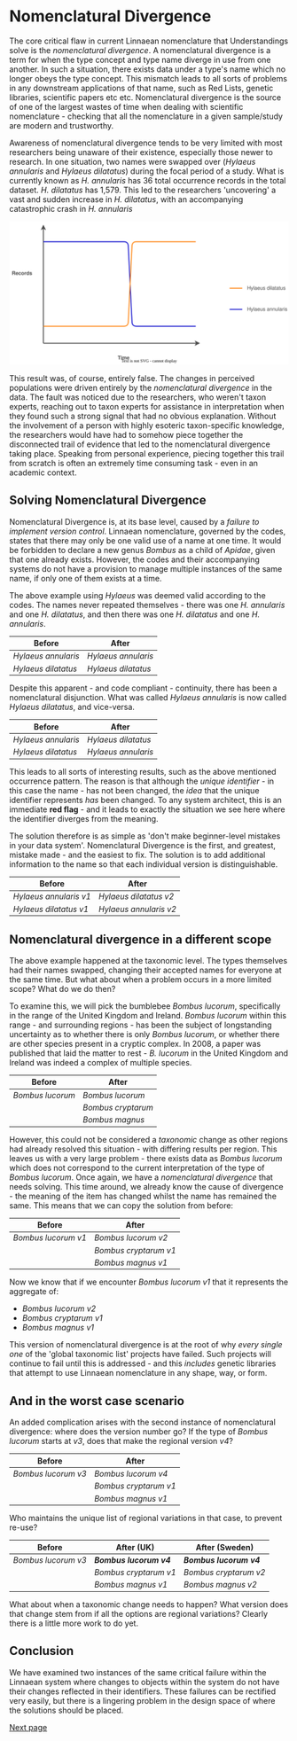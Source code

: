 # Nomenclatural Divergence
The core critical flaw in current Linnaean nomenclature that Understandings solve is the *nomenclatural divergence*. A nomenclatural divergence is a term for when the type concept and type name diverge in use from one another. In such a situation, there exists data under a type's name which no longer obeys the type concept. This mismatch leads to all sorts of problems in any downstream applications of that name, such as Red Lists, genetic libraries, scientific papers etc etc. Nomenclatural divergence is the source of one of the largest wastes of time when dealing with scientific nomenclature - checking that all the nomenclature in a given sample/study are modern and trustworthy.

Awareness of nomenclatural divergence tends to be very limited with most researchers being unaware of their existence, especially those newer to research. In one situation, two names were swapped over (*Hylaeus annularis* and *Hylaeus dilatatus*) during the focal period of a study. What is currently known as *H. annularis* has 36 total occurrence records in the total dataset. *H. dilatatus* has 1,579. This led to the researchers 'uncovering' a vast and sudden increase in *H. dilatatus*, with an accompanying catastrophic crash in *H. annularis*

![](image/hylaeus.drawio.svg)

This result was, of course, entirely false. The changes in perceived populations were driven entirely by the *nomenclatural divergence* in the data. The fault was noticed due to the researchers, who weren't taxon experts, reaching out to taxon experts for assistance in interpretation when they found such a strong signal that had no obvious explanation. Without the involvement of a person with highly esoteric taxon-specific knowledge, the researchers would have had to somehow piece together the disconnected trail of evidence that led to the nomenclatural divergence taking place. Speaking from personal experience, piecing together this trail from scratch is often an extremely time consuming task - even in an academic context.

## Solving Nomenclatural Divergence
Nomenclatural Divergence is, at its base level, caused by a *failure to implement version control*. Linnaean nomenclature, governed by the codes, states that there may only be one valid use of a name at one time. It would be forbidden to declare a new genus *Bombus* as a child of *Apidae*, given that one already exists. However, the codes and their accompanying systems do not have a provision to manage multiple instances of the same name, if only one of them exists at a time.

The above example using *Hylaeus* was deemed valid according to the codes. The names never repeated themselves - there was one *H. annularis* and one *H. dilatatus*, and then there was one *H. dilatatus* and one *H. annularis*.

|Before|After|
|---|---|
|*Hylaeus annularis*|*Hylaeus annularis*|
|*Hylaeus dilatatus*|*Hylaeus dilatatus*|

Despite this apparent - and code compliant - continuity, there has been a nomenclatural disjunction. What was called *Hylaeus annularis* is now called *Hylaeus dilatatus*, and vice-versa.

|Before|After|
|---|---|
|*Hylaeus annularis*|*Hylaeus dilatatus*|
|*Hylaeus dilatatus*|*Hylaeus annularis*|

This leads to all sorts of interesting results, such as the above mentioned occurrence pattern. The reason is that although the *unique identifier* - in this case the name - has not been changed, the *idea* that the unique identifier represents *has* been changed. To any system architect, this is an immediate **red flag** - and it leads to exactly the situation we see here where the identifier diverges from the meaning.

The solution therefore is as simple as 'don't make beginner-level mistakes in your data system'. Nomenclatural Divergence is the first, and greatest, mistake made - and the easiest to fix. The solution is to add additional information to the name so that each individual version is distinguishable.

|Before|After|
|---|---|
|*Hylaeus annularis v1*|*Hylaeus dilatatus v2*|
|*Hylaeus dilatatus v1*|*Hylaeus annularis v2*|

## Nomenclatural divergence in a different scope
The above example happened at the taxonomic level. The types themselves had their names swapped, changing their accepted names for everyone at the same time. But what about when a problem occurs in a more limited scope? What do we do then?

To examine this, we will pick the bumblebee *Bombus lucorum*, specifically in the range of the United Kingdom and Ireland. *Bombus lucorum* within this range - and surrounding regions - has been the subject of longstanding uncertainty as to whether there is only *Bombus lucorum*, or whether there are other species present in a cryptic complex. In 2008, a paper was published that laid the matter to rest - *B. lucorum* in the United Kingdom and Ireland was indeed a complex of multiple species.

|Before|After|
|---|---|
|*Bombus lucorum*|*Bombus lucorum*|
||*Bombus cryptarum*|
||*Bombus magnus*|


However, this could not be considered a *taxonomic* change as other regions had already resolved this situation - with differing results per region. This leaves us with a very large problem - there exists data as *Bombus lucorum* which does not correspond to the current interpretation of the type of *Bombus lucorum*. Once again, we have a *nomenclatural divergence* that needs solving. This time around, we already know the cause of divergence - the meaning of the item has changed whilst the name has remained the same. This means that we can copy the solution from before:

|Before|After|
|---|---|
|*Bombus lucorum v1*|*Bombus lucorum v2*|
||*Bombus cryptarum v1*|
||*Bombus magnus v1*|

Now we know that if we encounter *Bombus lucorum v1* that it represents the aggregate of:

- *Bombus lucorum v2*
- *Bombus cryptarum v1*
- *Bombus magnus v1*

This version of nomenclatural divergence is at the root of why *every single one* of the 'global taxonomic list' projects have failed. Such projects will continue to fail until this is addressed - and this *includes* genetic libraries that attempt to use Linnaean nomenclature in any shape, way, or form.

## And in the worst case scenario
An added complication arises with the second instance of nomenclatural divergence: where does the version number go? If the type of *Bombus lucorum* starts at *v3*, does that make the regional version *v4*?

|Before|After|
|---|---|
|*Bombus lucorum v3*|*Bombus lucorum v4*|
||*Bombus cryptarum v1*|
||*Bombus magnus v1*|

Who maintains the unique list of regional variations in that case, to prevent re-use? 

|Before|After (UK)|After (Sweden)
|---|---|---|
|*Bombus lucorum v3*|***Bombus lucorum v4***|***Bombus lucorum v4***|
||*Bombus cryptarum v1*|*Bombus cryptarum v2*|
||*Bombus magnus v1*|*Bombus magnus v2*|

What about when a taxonomic change needs to happen? What version does that change stem from if all the options are regional variations? Clearly there is a little more work to do yet.

## Conclusion
We have examined two instances of the same critical failure within the Linnaean system where changes to objects within the system do not have their changes reflected in their identifiers. These failures can be rectified very easily, but there is a lingering problem in the design space of where the solutions should be placed.

[Next page](./layers-in-taxonomy.md)